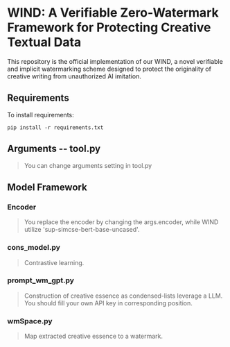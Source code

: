 
# WIND: A Verifiable Zero-Watermark Framework for Protecting Creative Textual Data

This repository is the official implementation of our WIND, a novel verifiable and implicit watermarking scheme designed to protect the originality of creative writing from unauthorized AI imitation.

## Requirements

To install requirements:

```setup
pip install -r requirements.txt
```
## Arguments -- tool.py
>You can change arguments setting in tool.py

## Model Framework
### Encoder
>You replace the encoder by changing the args.encoder, while WIND utilize 'sup-simcse-bert-base-uncased'.

### cons_model.py
>Contrastive learning.
### prompt_wm_gpt.py
>Construction of creative essence as condensed-lists leverage a LLM. You should fill your own API key in corresponding position.
### wmSpace.py
>Map extracted creative essence to a watermark.
